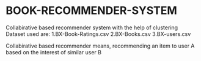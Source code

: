 # BOOK-RECOMMENDER-SYSTEM
Collabirative based recommender system with the help of clustering
Dataset used are:
1.BX-Book-Ratings.csv
2.BX-Books.csv
3.BX-users.csv

Collabirative based recommender means, recommending an item to user A based on the interest of similar user B
